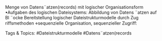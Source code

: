 Menge von Datens¨atzen(records) mit logischer Organisationsform
•Aufgaben des logischen Dateisystems:
Abbildung von Datens ¨atzen auf Bl ¨ocke
Bereitstellung logischer Dateistrukturmodelle durch Zug riﬀsmethoden
⋄sequenzielle Organisation, sequenzieller Zugriﬀ:

   Tags & Topics:
   #Dateistrukturmodelle
   #Datens¨atzen(records